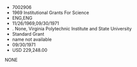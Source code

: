 * 7002906
* 1969 Institutional Grants For Science
* ENG,ENG
* 11/26/1969,09/30/1971
*  . None, Virginia Polytechnic Institute and State University
* Standard Grant
*   name not available
* 09/30/1971
* USD 229,248.00

NONE
